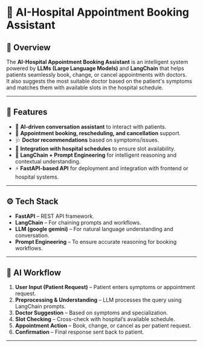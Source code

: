 # 🏥 AI-Hospital Appointment Booking Assistant

## 📌 Overview
The **AI-Hospital Appointment Booking Assistant** is an intelligent system powered by **LLMs (Large Language Models)** and **LangChain** that helps patients seamlessly book, change, or cancel appointments with doctors.  
It also suggests the most suitable doctor based on the patient's symptoms and matches them with available slots in the hospital schedule.

---

## 🚀 Features
- 🤖 **AI-driven conversation assistant** to interact with patients.
- 📅 **Appointment booking, rescheduling, and cancellation** support.
- 🩺 **Doctor recommendations** based on symptoms/issues.
- 🏥 **Integration with hospital schedules** to ensure slot availability.
- 🧠 **LangChain + Prompt Engineering** for intelligent reasoning and contextual understanding.
- ⚡ **FastAPI-based API** for deployment and integration with frontend or hospital systems.

---

## ⚙️ Tech Stack
- **FastAPI** – REST API framework.
- **LangChain** – For chaining prompts and workflows.
- **LLM (google gemini)** – For natural language understanding and conversation.
- **Prompt Engineering** – To ensure accurate reasoning for booking workflows.

---

## 🔄 AI Workflow
1. **User Input (Patient Request)** – Patient enters symptoms or appointment request.
2. **Preprocessing & Understanding** – LLM processes the query using LangChain prompts.
3. **Doctor Suggestion** – Based on symptoms and specialization.
4. **Slot Checking** – Cross-check with hospital’s available schedule.
5. **Appointment Action** – Book, change, or cancel as per patient request.
6. **Confirmation** – Final response sent back to patient.

---



